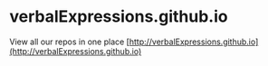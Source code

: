 verbalExpressions.github.io
===========================
View all our repos in one place [http://verbalExpressions.github.io](http://verbalExpressions.github.io)
